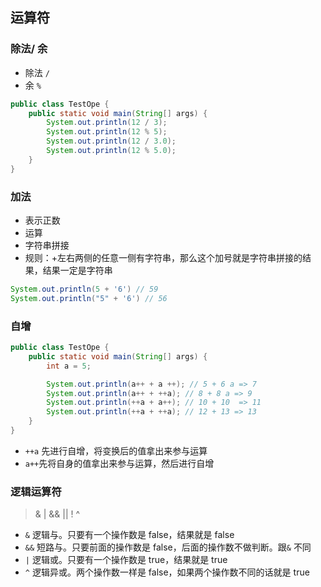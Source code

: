 ## 运算符

### 除法/ 余

- 除法 `/`
- 余 `%`

```java
public class TestOpe {
    public static void main(String[] args) {
        System.out.println(12 / 3);
        System.out.println(12 % 5);
        System.out.println(12 / 3.0);
        System.out.println(12 % 5.0);
    }
}
```

### 加法

- 表示正数
- 运算
- 字符串拼接
- 规则：+左右两侧的任意一侧有字符串，那么这个加号就是字符串拼接的结果，结果一定是字符串

```java
System.out.println(5 + '6') // 59
System.out.println("5" + '6') // 56
```

### 自增

```java
public class TestOpe {
    public static void main(String[] args) {
        int a = 5;

        System.out.println(a++ + a ++); // 5 + 6 a => 7
        System.out.println(a++ + ++a); // 8 + 8 a => 9
        System.out.println(++a + a++); // 10 + 10  => 11
        System.out.println(++a + ++a); // 12 + 13 => 13
    }
}
```

- `++a` 先进行自增，将变换后的值拿出来参与运算
- `a++`先将自身的值拿出来参与运算，然后进行自增

### 逻辑运算符

> & | && || ! ^

- `&` 逻辑与。只要有一个操作数是 false，结果就是 false
- `&&` 短路与。只要前面的操作数是 false，后面的操作数不做判断。跟`&` 不同
- `|` 逻辑或。只要有一个操作数是 true，结果就是 true
- `^` 逻辑异或。两个操作数一样是 false，如果两个操作数不同的话就是 true
